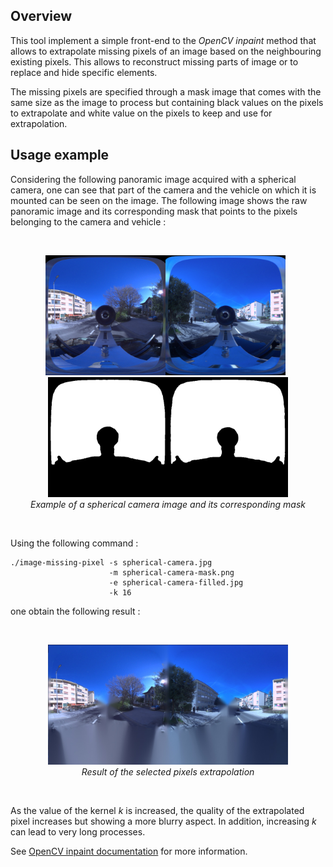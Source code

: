 ## Overview

This tool implement a simple front-end to the _OpenCV_ _inpaint_ method that allows to extrapolate missing pixels of an image based on the neighbouring existing pixels. This allows to reconstruct missing parts of image or to replace and hide specific elements.

The missing pixels are specified through a mask image that comes with the same size as the image to process but containing black values on the pixels to extrapolate and white value on the pixels to keep and use for extrapolation.

## Usage example

Considering the following panoramic image acquired with a spherical camera, one can see that part of the camera and the vehicle on which it is mounted can be seen on the image. The following image shows the raw panoramic image and its corresponding mask that points to the pixels belonging to the camera and vehicle :

<br />
<p align="center">
<img src="https://github.com/nils-hamel/image-suite/blob/master/src/image-missing-pixel/doc/spherical-camera.jpg?raw=true" width="384">
&nbsp;
<img src="https://github.com/nils-hamel/image-suite/blob/master/src/image-missing-pixel/doc/spherical-camera-mask.png?raw=true" width="384">
<br />
<i>Example of a spherical camera image and its corresponding mask</i>
</p>
<br />

Using the following command :

    ./image-missing-pixel -s spherical-camera.jpg 
                          -m spherical-camera-mask.png 
                          -e spherical-camera-filled.jpg 
                          -k 16

one obtain the following result :

<br />
<p align="center">
<img src="https://github.com/nils-hamel/image-suite/blob/master/src/image-missing-pixel/doc/spherical-camera-filled.jpg?raw=true" width="384">
<br />
<i>Result of the selected pixels extrapolation</i>
</p>
<br />

As the value of the kernel _k_  is increased, the quality of the extrapolated pixel increases but showing a more blurry aspect. In addition, increasing _k_ can lead to very long processes.

See [OpenCV inpaint documentation](https://docs.opencv.org/2.4/modules/photo/doc/inpainting.html) for more information.